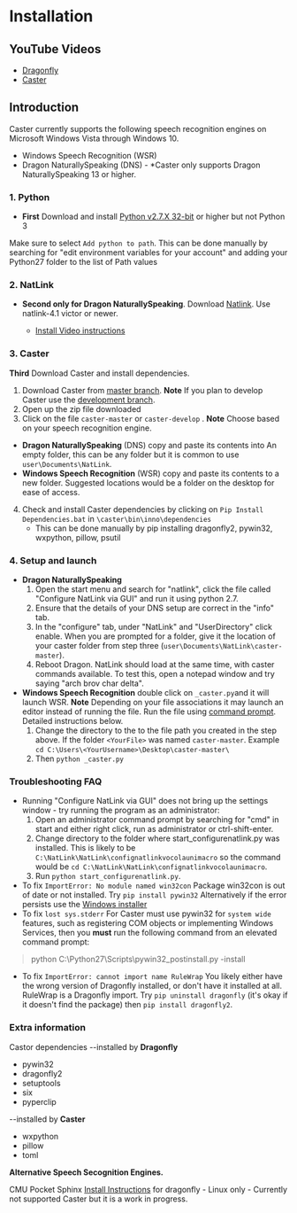 # Installation

## YouTube Videos

- [Dragonfly](https://www.youtube.com/watch?v=iNAsV4pcnEA)
- [Caster](https://www.youtube.com/watch?v=wjSwB4cpMDI)

## **Introduction**
Caster currently supports the following speech recognition engines on Microsoft Windows Vista through Windows 10.

* Windows Speech Recognition (WSR)
* Dragon NaturallySpeaking (DNS) - *Caster only supports Dragon NaturallySpeaking 13 or higher.

### 1. Python
* **First** Download and install [Python v2.7.X  32-bit](https://sourceforge.net/projects/natlink/files/pythonfornatlink/python2.7.14/python2.7.14.exe/download) or higher but not Python 3

Make sure to select `Add python to path`. This can be done manually by searching for "edit environment variables for your account" and adding your Python27 folder to the list of Path values

### 2. NatLink
* **Second only for Dragon NaturallySpeaking**. Download [Natlink](https://sourceforge.net/projects/natlink/files/natlink/natlinktest4.1/). Use natlink-4.1 victor or newer.

  * [Install Video instructions](https://www.youtube.com/watch?v=dj5xgWSOEXA)

### 3. Caster

**Third** Download Caster and install dependencies.

1. Download Caster from [master branch](https://github.com/synkarius/caster/archive/master.zip). **Note** If you plan to develop Caster use the [development branch](https://github.com/synkarius/caster/archive/develop.zip).
2. Open up the zip file downloaded
3. Click on the file `caster-master` or `caster-develop` . **Note** Choose based on your speech recognition engine.
  * **Dragon NaturallySpeaking** (DNS) copy and paste its contents into An empty folder, this can be any folder but it is common to use `user\Documents\NatLink`.
  * **Windows Speech Recognition**  (WSR) copy and paste its contents to a new folder. Suggested locations would be a folder on the desktop for ease of access.
4. Check and install Caster dependencies by clicking on `Pip Install Dependencies.bat` in `\caster\bin\inno\dependencies`
	* This can be done manually by pip installing dragonfly2, pywin32, wxpython, pillow, psutil

### 4. Setup and launch

* **Dragon NaturallySpeaking**
  1. Open the start menu and search for "natlink", click the file called "Configure NatLink via GUI" and run it using python 2.7.
  2. Ensure that the details of your DNS setup are correct in the "info" tab.
  3. In the "configure" tab, under "NatLink" and "UserDirectory" click enable. When you are prompted for a folder, give it the location of your caster folder from step three (`user\Documents\NatLink\caster-master`).
  4. Reboot Dragon. NatLink should load at the same time, with caster commands available. To test this, open a notepad window and try saying "arch brov char delta".
* **Windows Speech Recognition** double click on `_caster.py`and it will launch WSR. **Note** Depending on your file associations it may launch an editor instead of running the file. Run the file using  [command prompt](https://www.wikihow.com/Open-the-Command-Prompt-in-Windows). Detailed instructions below.
  1. Change the directory to the to the file path you created in the step above. If the folder `<YourFile>` was named `caster-master`.
   Example `cd C:\Users\<YourUsername>\Desktop\caster-master\`
  2. Then `python _caster.py`

### Troubleshooting FAQ

* Running "Configure NatLink via GUI" does not bring up the settings window - try running the program as an administrator:
  1. Open an administrator command prompt by searching for "cmd" in start and either right click, run as administrator or ctrl-shift-enter.
  2. Change directory to the folder where start_configurenatlink.py was installed. This is likely to be `C:\NatLink\NatLink\confignatlinkvocolaunimacro` so the command would be `cd C:\NatLink\NatLink\confignatlinkvocolaunimacro`.
  3. Run `python start_configurenatlink.py`.
* To fix `ImportError: No module named win32con`
  Package win32con is out of date or not installed. Try `pip install pywin32`  Alternatively if the error persists use the [Windows installer](https://sourceforge.net/projects/pywin32/files/pywin32/Build%20221/pywin32-221.win32-py2.7.exe/download)
* To fix `lost sys.stderr`
  For Caster must use pywin32 for `system wide` features, such as registering COM objects or implementing Windows Services, then you **must** run the following command from an elevated command prompt:

> python C:\Python27\Scripts\pywin32_postinstall.py -install

* To fix `ImportError: cannot import name RuleWrap`
  You likely either have the wrong version of Dragonfly installed, or don't have it installed at all.  RuleWrap is a Dragonfly import. Try `pip uninstall dragonfly` (it's okay if it doesn't find the package) then `pip install dragonfly2`.

### Extra information

Castor dependencies
--installed by **Dragonfly**

* pywin32
* dragonfly2
* setuptools
* six
* pyperclip

--installed by **Caster**

* wxpython
* pillow
* toml

**Alternative Speech Secognition Engines.**

CMU Pocket Sphinx [Install Instructions](https://dragonfly2.readthedocs.io/en/latest/sphinx_engine.html) for dragonfly - Linux only - Currently not supported Caster but it is a work in progress.
